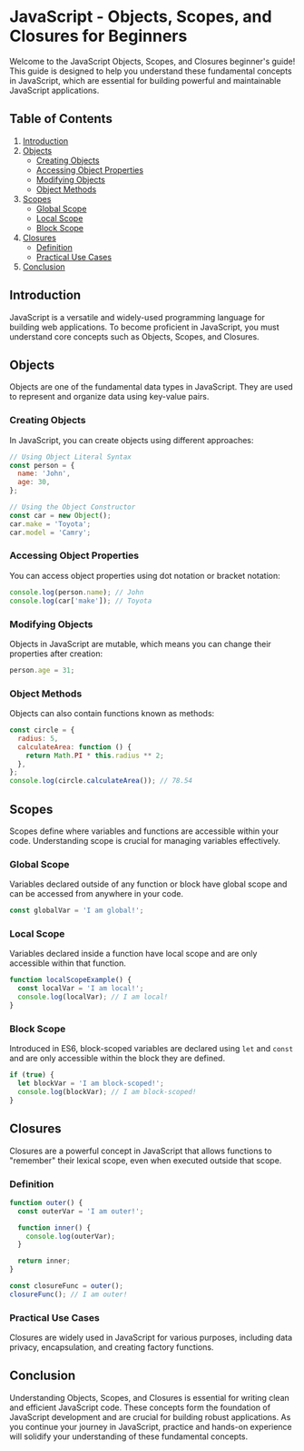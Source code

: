 # JavaScript - Objects, Scopes, and Closures for Beginners

Welcome to the JavaScript Objects, Scopes, and Closures beginner's guide! This guide is designed to help you understand these fundamental concepts in JavaScript, which are essential for building powerful and maintainable JavaScript applications.

## Table of Contents

1. [Introduction](#introduction)
2. [Objects](#objects)
   - [Creating Objects](#creating-objects)
   - [Accessing Object Properties](#accessing-object-properties)
   - [Modifying Objects](#modifying-objects)
   - [Object Methods](#object-methods)
3. [Scopes](#scopes)
   - [Global Scope](#global-scope)
   - [Local Scope](#local-scope)
   - [Block Scope](#block-scope)
4. [Closures](#closures)
   - [Definition](#definition)
   - [Practical Use Cases](#practical-use-cases)
5. [Conclusion](#conclusion)

## Introduction

JavaScript is a versatile and widely-used programming language for building web applications. To become proficient in JavaScript, you must understand core concepts such as Objects, Scopes, and Closures.

## Objects

Objects are one of the fundamental data types in JavaScript. They are used to represent and organize data using key-value pairs.

### Creating Objects

In JavaScript, you can create objects using different approaches:
```javascript
// Using Object Literal Syntax
const person = {
  name: 'John',
  age: 30,
};

// Using the Object Constructor
const car = new Object();
car.make = 'Toyota';
car.model = 'Camry';
```

### Accessing Object Properties

You can access object properties using dot notation or bracket notation:
```javascript
console.log(person.name); // John
console.log(car['make']); // Toyota
```

### Modifying Objects

Objects in JavaScript are mutable, which means you can change their properties after creation:
```javascript
person.age = 31;
```

### Object Methods

Objects can also contain functions known as methods:
```javascript
const circle = {
  radius: 5,
  calculateArea: function () {
    return Math.PI * this.radius ** 2;
  },
};
console.log(circle.calculateArea()); // 78.54
```

## Scopes

Scopes define where variables and functions are accessible within your code. Understanding scope is crucial for managing variables effectively.

### Global Scope

Variables declared outside of any function or block have global scope and can be accessed from anywhere in your code.

```javascript
const globalVar = 'I am global!';
```

### Local Scope

Variables declared inside a function have local scope and are only accessible within that function.

```javascript
function localScopeExample() {
  const localVar = 'I am local!';
  console.log(localVar); // I am local!
}
```

### Block Scope

Introduced in ES6, block-scoped variables are declared using `let` and `const` and are only accessible within the block they are defined.

```javascript
if (true) {
  let blockVar = 'I am block-scoped!';
  console.log(blockVar); // I am block-scoped!
}
```

## Closures

Closures are a powerful concept in JavaScript that allows functions to "remember" their lexical scope, even when executed outside that scope.

### Definition

```javascript
function outer() {
  const outerVar = 'I am outer!';

  function inner() {
    console.log(outerVar);
  }

  return inner;
}

const closureFunc = outer();
closureFunc(); // I am outer!
```

### Practical Use Cases

Closures are widely used in JavaScript for various purposes, including data privacy, encapsulation, and creating factory functions.

## Conclusion

Understanding Objects, Scopes, and Closures is essential for writing clean and efficient JavaScript code. These concepts form the foundation of JavaScript development and are crucial for building robust applications. As you continue your journey in JavaScript, practice and hands-on experience will solidify your understanding of these fundamental concepts.